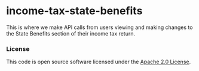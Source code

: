 
# income-tax-state-benefits

This is where we make API calls from users viewing and making changes to the State Benefits section of their income tax return.

### License

This code is open source software licensed under the [Apache 2.0 License]("http://www.apache.org/licenses/LICENSE-2.0.html").